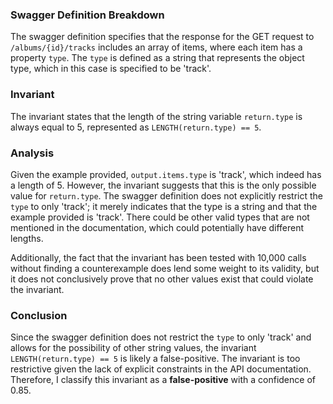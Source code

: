 ### Swagger Definition Breakdown
The swagger definition specifies that the response for the GET request to `/albums/{id}/tracks` includes an array of items, where each item has a property `type`. The `type` is defined as a string that represents the object type, which in this case is specified to be 'track'. 

### Invariant
The invariant states that the length of the string variable `return.type` is always equal to 5, represented as `LENGTH(return.type) == 5`. 

### Analysis
Given the example provided, `output.items.type` is 'track', which indeed has a length of 5. However, the invariant suggests that this is the only possible value for `return.type`. The swagger definition does not explicitly restrict the `type` to only 'track'; it merely indicates that the type is a string and that the example provided is 'track'. There could be other valid types that are not mentioned in the documentation, which could potentially have different lengths. 

Additionally, the fact that the invariant has been tested with 10,000 calls without finding a counterexample does lend some weight to its validity, but it does not conclusively prove that no other values exist that could violate the invariant. 

### Conclusion
Since the swagger definition does not restrict the `type` to only 'track' and allows for the possibility of other string values, the invariant `LENGTH(return.type) == 5` is likely a false-positive. The invariant is too restrictive given the lack of explicit constraints in the API documentation. Therefore, I classify this invariant as a **false-positive** with a confidence of 0.85.
